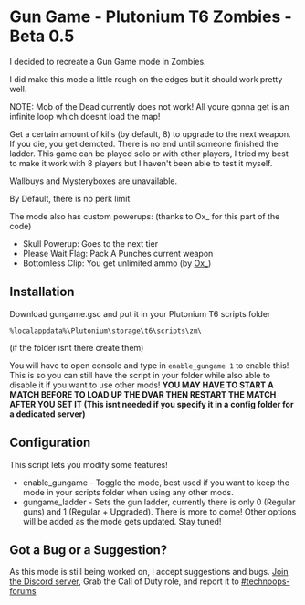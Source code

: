 # Gun Game - Plutonium T6 Zombies - Beta 0.5
I decided to recreate a Gun Game mode in Zombies.

I did make this mode a little rough on the edges but it should work pretty well.

NOTE: Mob of the Dead currently does not work! All youre gonna get is an infinite loop which doesnt load the map!

Get a certain amount of kills (by default, 8) to upgrade to the next weapon. If you die, you get demoted. There is no end until someone finished the ladder. This game can be played solo or with other players, I tried my best to make it work with 8 players but I haven't been able to test it myself.

Wallbuys and Mysteryboxes are unavailable.

By Default, there is no perk limit

The mode also has custom powerups: (thanks to Ox_ for this part of the code)
- Skull Powerup: Goes to the next tier
- Please Wait Flag: Pack A Punches current weapon
- Bottomless Clip: You get unlimited ammo (by [Ox_](https://forum.plutonium.pw/topic/70/release-gsc-zombies-custom-powerup-unlimited-ammo?_=1719448667279))

## Installation
Download gungame.gsc and put it in your Plutonium T6 scripts folder

```%localappdata%\Plutonium\storage\t6\scripts\zm\```

(if the folder isnt there create them)

You will have to open console and type in ```enable_gungame 1``` to enable this! This is so you can still have the script in your folder while also able to disable it if you want to use other mods! **YOU MAY HAVE TO START A MATCH BEFORE TO LOAD UP THE DVAR THEN RESTART THE MATCH AFTER YOU SET IT (This isnt needed if you specify it in a config folder for a dedicated server)**

## Configuration
This script lets you modify some features!
- enable_gungame - Toggle the mode, best used if you want to keep the mode in your scripts folder when using any other mods.
- gungame_ladder - Sets the gun ladder, currently there is only 0 (Regular guns) and 1 (Regular + Upgraded). There is more to come!
Other options will be added as the mode gets updated. Stay tuned!

## Got a Bug or a Suggestion?
As this mode is still being worked on, I accept suggestions and bugs. [Join the Discord server](https://discord.gg/dkwyDzW), Grab the Call of Duty role, and report it to [#technoops-forums](https://discord.com/channels/399600672586203137/1032884888468213811)
